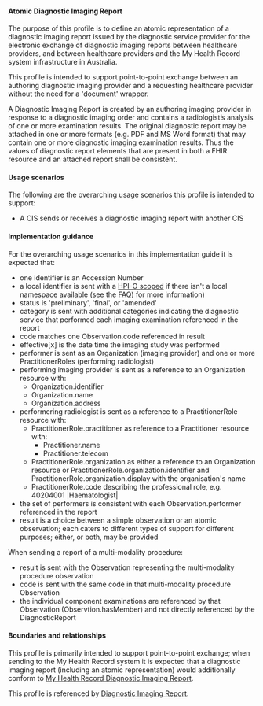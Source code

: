 #### Atomic Diagnostic Imaging Report
The purpose of this profile is to define an atomic representation of a diagnostic imaging report issued by the diagnostic service provider for the electronic exchange of diagnostic imaging reports between healthcare providers, and between healthcare providers and the My Health Record system infrastructure in Australia.

This profile is intended to support point-to-point exchange between an authoring diagnostic imaging provider and a requesting healthcare provider without the need for a 'document' wrapper.

A Diagnostic Imaging Report is created by an authoring imaging provider in response to a diagnostic imaging order and contains a radiologist’s analysis of one or more examination results. The original diagnostic report may be attached in one or more formats (e.g. PDF and MS Word format) that may contain one or more diagnostic imaging examination results. Thus the values of diagnostic report elements that are present in both a FHIR resource and an attached report shall be consistent.

#### Usage scenarios
The following are the overarching usage scenarios this profile is intended to support:
* A CIS sends or receives a diagnostic imaging report with another CIS

#### Implementation guidance
For the overarching usage scenarios in this implementation guide it is expected that:
<ul>
<li>one identifier is an Accession Number</li>
<li>a local identifier is sent with a <a href="http://ns.electronichealth.net.au/id/hpio-scoped/report/1.0/index.html">HPI-O scoped</a> if there isn't a local namespace available (see the <a href="https://github.com/AuDigitalHealth/ci-fhir-r4/wiki/Frequently-Asked-Questions">FAQ</a>) for more information)</li>
<li>status is 'preliminary', 'final', or 'amended'</li>
<li>category is sent with additional categories indicating the diagnostic service that performed each imaging examination referenced in the report</li>
<li>code matches one Observation.code referenced in result</li>
<li>effective[x] is the date time the imaging study was performed</li>
<li>performer is sent as an Organization (imaging provider) and one or more PractitionerRoles (performing radiologist)</li>
<li>performing imaging provider is sent as a reference to an Organization resource with:
    <ul>
        <li>Organization.identifier</li>
        <li>Organization.name</li>
        <li>Organization.address</li> 
  </ul></li>      
<li>performering radiologist is sent as a reference to a PractitionerRole resource with:
    <ul>
        <li>PractitionerRole.practitioner as reference to a Practitioner resource with:
        <ul>
            <li>Practitioner.name</li>
            <li>Practitioner.telecom</li>   
        </ul></li>
        <li>PractitionerRole.organization as either a reference to an Organization resource or PractitionerRole.organization.identifier and PractitionerRole.organization.display with the organisation's name</li>
        <li>PractitionerRole.code describing the professional role, e.g. 40204001 |Haematologist|</li>
    </ul></li>
<li>the set of performers is consistent with each Observation.performer referenced in the report</li>
<li>result is a choice between a simple observation or an atomic observation; each caters to different types of support for different purposes; either, or both, may be provided</li>
</ul>

When sending a report of a multi-modality procedure:
<ul>
<li>result is sent with the Observation representing the multi-modality procedure observation</li>  
<li>code is sent with the same code in that multi-modality procedure Observation</li>  
<li>the individual component examinations are referenced by that Observation (Observtion.hasMember) and not directly referenced by the DiagnosticReport</li>  
</ul>

#### Boundaries and relationships
This profile is primarily intended to support point-to-point exchange; when sending to the My Health Record system it is expected that a diagnostic imaging report (including an atomic representation) would additionally conform to [My Health Record Diagnostic Imaging Report](StructureDefinition-diagnosticreport-imag-mhr-1.html).

This profile is referenced by [Diagnostic Imaging Report](StructureDefinition-composition-imagreport-1.html).
